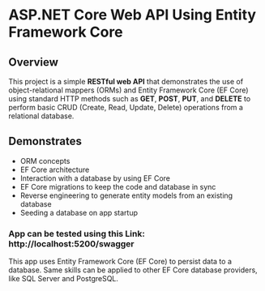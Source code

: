 # ASP.NET Core Web API Using Entity Framework Core

## Overview

This project is a simple **RESTful web API** that demonstrates the use of object-relational mappers (ORMs) and Entity Framework Core (EF Core) using standard HTTP methods such as **GET**, **POST**, **PUT**, and **DELETE** to perform basic CRUD (Create, Read, Update, Delete) operations from a relational database.

## Demonstrates

- ORM concepts
- EF Core architecture
- Interaction with a database by using EF Core
- EF Core migrations to keep the code and database in sync
- Reverse engineering to generate entity models from an existing database
- Seeding a database on app startup

### App can be tested using this Link: http://localhost:5200/swagger

This app uses Entity Framework Core (EF Core) to persist data to a database. Same skills can be applied to other EF Core database providers, like SQL Server and PostgreSQL.
